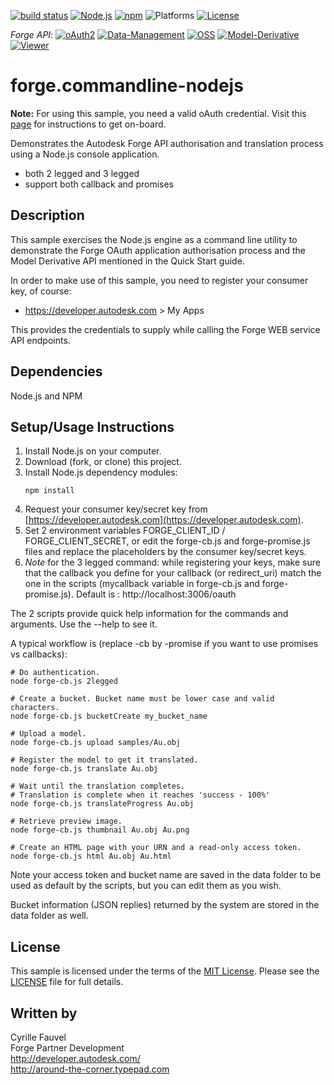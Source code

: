 
[![build status](https://api.travis-ci.org/cyrillef/models.autodesk.io.png)](https://travis-ci.org/cyrillef/models.autodesk.io)
[![Node.js](https://img.shields.io/badge/Node.js-6.3.1-blue.svg)](https://nodejs.org/)
[![npm](https://img.shields.io/badge/npm-3.10.3-blue.svg)](https://www.npmjs.com/)
![Platforms](https://img.shields.io/badge/platform-windows%20%7C%20osx%20%7C%20linux-lightgray.svg)
[![License](http://img.shields.io/:license-mit-blue.svg)](http://opensource.org/licenses/MIT)

*Forge API*:
[![oAuth2](https://img.shields.io/badge/oAuth2-v1-green.svg)](http://developer-autodesk.github.io/)
[![Data-Management](https://img.shields.io/badge/Data%20Management-v1-green.svg)](http://developer-autodesk.github.io/)
[![OSS](https://img.shields.io/badge/OSS-v2-green.svg)](http://developer-autodesk.github.io/)
[![Model-Derivative](https://img.shields.io/badge/Model%20Derivative-v2-green.svg)](http://developer-autodesk.github.io/)
[![Viewer](https://img.shields.io/badge/Forge%20Viewer-v2.12-green.svg)](http://developer-autodesk.github.io/)

# forge.commandline-nodejs


<b>Note:</b> For using this sample, you need a valid oAuth credential.
Visit this [page](https://developer.autodesk.com) for instructions to get on-board.


Demonstrates the Autodesk Forge API authorisation and translation process using a Node.js console application.

* both 2 legged and 3 legged
* support both callback and promises


## Description

This sample exercises the Node.js engine as a command line utility to  demonstrate the Forge OAuth application
authorisation process and the Model Derivative API mentioned in the Quick Start guide.

In order to make use of this sample, you need to register your consumer key, of course:
* https://developer.autodesk.com > My Apps

This provides the credentials to supply while calling the Forge WEB service API endpoints.


## Dependencies

Node.js and NPM


## Setup/Usage Instructions

  1. Install Node.js on your computer.
  2. Download (fork, or clone) this project.
  3. Install Node.js dependency modules:<br />
     ```
     npm install
     ```
  4. Request your consumer key/secret key from [https://developer.autodesk.com](https://developer.autodesk.com).
  5. Set 2 environment variables FORGE_CLIENT_ID / FORGE_CLIENT_SECRET, or edit the forge-cb.js and forge-promise.js
     files and replace the placeholders by the consumer key/secret keys.
  6. *Note* for the 3 legged command: while registering your keys, make sure that the callback you define for your
     callback (or redirect_uri) match the one in the scripts (mycallback variable in forge-cb.js and forge-promise.js).
     Default is : http://localhost:3006/oauth
  
The 2 scripts provide quick help information for the commands and arguments. Use the --help to see it.

A typical workflow is (replace -cb by -promise if you want to use promises vs callbacks):

    # Do authentication.
    node forge-cb.js 2legged

    # Create a bucket. Bucket name must be lower case and valid characters.
    node forge-cb.js bucketCreate my_bucket_name

    # Upload a model.
    node forge-cb.js upload samples/Au.obj

    # Register the model to get it translated.
    node forge-cb.js translate Au.obj

    # Wait until the translation completes.
    # Translation is complete when it reaches 'success - 100%'
    node forge-cb.js translateProgress Au.obj

    # Retrieve preview image.
    node forge-cb.js thumbnail Au.obj Au.png

    # Create an HTML page with your URN and a read-only access token.
    node forge-cb.js html Au.obj Au.html

Note your access token and bucket name are saved in the data folder to be used as default by the scripts, but you can
edit them as you wish.

Bucket information (JSON replies) returned by the system are stored in the data folder as well.


## License

This sample is licensed under the terms of the [MIT License](http://opensource.org/licenses/MIT). 
Please see the [LICENSE](LICENSE) file for full details.


## Written by

Cyrille Fauvel <br />
Forge Partner Development <br />
http://developer.autodesk.com/ <br />
http://around-the-corner.typepad.com <br />